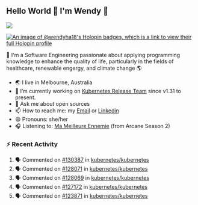 ## Hello World 👋 I'm Wendy 🧃 
![](https://komarev.com/ghpvc/?username=wendy-ha18)

[![An image of @wendyha18's Holopin badges, which is a link to view their full Holopin profile](https://holopin.me/wendyha18)](https://holopin.io/@wendyha18)

🌱 I'm a Software Engineering passionate about applying programming knowledge to enhance the quality of life, particularly in the fields of healthcare, renewable engergy, and climate change 🌎

- 🌏 I live in Melbourne, Australia
- 🔭 I’m currently working on [Kubernetes Release Team](https://github.com/kubernetes/sig-release/tree/master) since v1.31 to present.
- 💬 Ask me about open sources
- 📫 How to reach me: my [Email](mailto:wendyha.sut@gmail.com) or [Linkedin](https://www.linkedin.com/in/wendyha-sut/)
- 😄 Pronouns: she/her
- 🎧 Listening to: [Ma Meilleure Ennemie](https://www.youtube.com/watch?v=1F3OGIFnW1k) (from Arcane Season 2)

### :zap: Recent Activity

<!--START_SECTION:activity-->
1. 🗣 Commented on [#130387](https://github.com/kubernetes/kubernetes/pull/130387#issuecomment-2678198476) in [kubernetes/kubernetes](https://github.com/kubernetes/kubernetes)
2. 🗣 Commented on [#128071](https://github.com/kubernetes/kubernetes/issues/128071#issuecomment-2678118478) in [kubernetes/kubernetes](https://github.com/kubernetes/kubernetes)
3. 🗣 Commented on [#128069](https://github.com/kubernetes/kubernetes/issues/128069#issuecomment-2678116165) in [kubernetes/kubernetes](https://github.com/kubernetes/kubernetes)
4. 🗣 Commented on [#127172](https://github.com/kubernetes/kubernetes/issues/127172#issuecomment-2678112832) in [kubernetes/kubernetes](https://github.com/kubernetes/kubernetes)
5. 🗣 Commented on [#123871](https://github.com/kubernetes/kubernetes/pull/123871#issuecomment-2678095914) in [kubernetes/kubernetes](https://github.com/kubernetes/kubernetes)
<!--END_SECTION:activity-->
